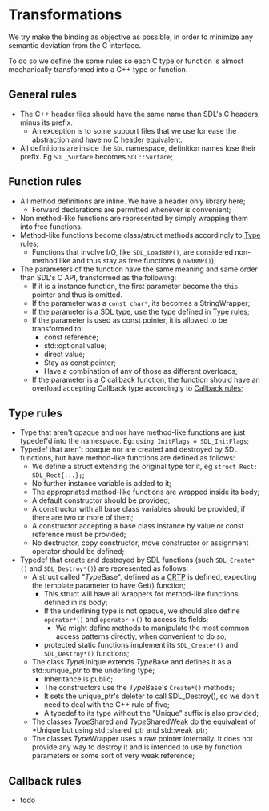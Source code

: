 Transformations
===============

We try make the binding as objective as possible, in order to minimize any
semantic deviation from the C interface. 

To do so we define the some rules so each C type or function is almost
mechanically transformed into a C++ type or function.

General rules
-------------

- The C++ header files should have the same name than SDL's C headers, minus 
its prefix.
  - An exception is to some support files that we use for ease the abstraction
  and have no C header equivalent.
- All definitions are inside the `SDL` namespace, definition names lose their
prefix. Eg `SDL_Surface` becomes `SDL::Surface`;

Function rules
-------------

- All method definitions are inline. We have a header only library here;
  - Forward declarations are permitted whenever is convenient;
- Non method-like functions are represented by simply wrapping them into free
functions.
- Method-like functions become class/struct methods accordingly to 
[Type rules](#type-rules);
  - Functions that involve I/O, like `SDL_LoadBMP()`, are considered non-method
  like and thus stay as free functions (`LoadBMP()`);
- The parameters of the function have the same meaning and same order than 
SDL's C API, transformed as the following:
  - If it is a instance function, the first parameter become the `this` pointer
  and thus is omitted.
  - If the parameter was a `const char*`, its becomes a StringWrapper;
  - If the parameter is a SDL type, use the type defined in [Type rules](#type-rules);
  - If the parameter is used as const pointer, it is allowed to be transformed to:
    - const reference;
    - std::optional value;
    - direct value;
    - Stay as const pointer;
    - Have a combination of any of those as different overloads;
  - If the parameter is a C callback function, the function should have an 
  overload accepting Callback type accordingly to [Callback rules](#callback-rules);

Type rules
----------

- Type that aren't opaque and nor have method-like functions are just 
typedef'd into the namespace. Eg: `using InitFlags = SDL_InitFlags`;
- Typedef that aren't opaque nor are created and destroyed by SDL functions, 
but have method-like functions are defined as follows:
  - We define a struct extending the original type for it, eg `struct Rect: SDL_Rect{...};`;
  - No further instance variable is added to it;
  - The appropriated method-like functions are wrapped inside its body;
  - A default constructor should be provided;
  - A constructor with all base class variables should be provided, if there
  are two or more of them;
  - A constructor accepting a base class instance by value or const reference 
  must be provided;
  - No destructor, copy constructor, move constructor or assignment operator
  should be defined;
- Typedef that create and destroyed by SDL functions (such `SDL_Create*()` and
`SDL_Destroy*()`) are represented as follows:
  - A struct called "*Type*Base", defined as a [CRTP](https://en.cppreference.com/w/cpp/language/crtp)
  is defined, expecting the template parameter to have Get() function;
    - This struct will have all wrappers for method-like functions 
    defined in its body;
    - If the underlining type is not opaque, we should also define `operator*()`
    and `operator->()` to access its fields;
      - We might define methods to manipulate the most common access patterns
      directly, when convenient to do so;
    - protected static functions implement its `SDL_Create*()` and `SDL_Destroy*()` functions;
  - The class *Type*Unique extends *Type*Base and defines it as a std::unique_ptr to 
  the underling type;
    - Inheritance is public;
    - The constructors use the *Type*Base's `Create*()` methods;
    - It sets the unique_ptr's deleter to call SDL_Destroy(), so we don't need
    to deal with the C++ rule of five;
    - A typedef to its type without the "Unique" suffix is also provided;
  - The classes *Type*Shared and *Type*SharedWeak do the equivalent of \*Unique
  but using std::shared_ptr and std::weak_ptr;
  - The classes *Type*Wrapper uses a raw pointer internally. It does not 
  provide any way to destroy it and is intended to use by function parameters or
  some sort of very weak reference;

Callback rules
--------------

- todo
